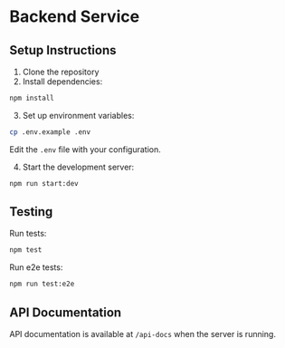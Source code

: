# Backend Service

## Setup Instructions

1. Clone the repository
2. Install dependencies:
```bash
npm install
```

3. Set up environment variables:
```bash
cp .env.example .env
```
Edit the `.env` file with your configuration.

4. Start the development server:
```bash
npm run start:dev
```

## Testing

Run tests:
```bash
npm test
```

Run e2e tests:
```bash
npm run test:e2e
```

## API Documentation

API documentation is available at `/api-docs` when the server is running.
